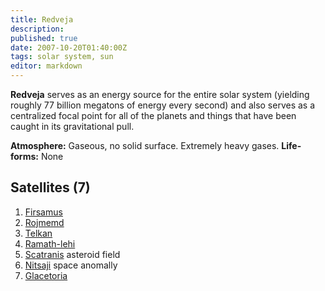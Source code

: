 ```yaml
---
title: Redveja
description:
published: true
date: 2007-10-20T01:40:00Z
tags: solar system, sun
editor: markdown
---
```


**Redveja** serves as an energy source for the entire solar system (yielding roughly 77 billion megatons of energy every second) and also serves as a centralized focal point for all of the planets and things that have been caught in its gravitational pull.

**Atmosphere:** Gaseous, no solid surface. Extremely heavy gases.
**Life-forms:** None

## Satellites (7)

1. [Firsamus](/solar-system/Firsamus)
2. [Rojmemd](/solar-system/Rojmemd)
3. [Telkan](/solar-system/Telkan)
4. [Ramath-lehi](/solar-system/ramath-lehi)
5. [Scatranis](/solar-system/Scatranis) asteroid field
6. [Nitsaji](/solar-system/nitsaji) space anomally
7. [Glacetoria](/solar-system/glacetoria)